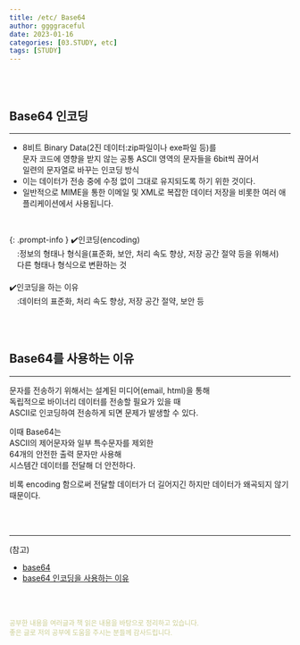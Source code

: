 ```yaml
---
title: /etc/ Base64
author: ggggraceful
date: 2023-01-16
categories: [03.STUDY, etc]
tags: [STUDY]
---
```


<br/>
<br/>

## Base64 인코딩

--- 

- 8비트 Binary Data(2진 데이터:zip파일이나 exe파일 등)를  
  문자 코드에 영향을 받지 않는 공통 ASCII 영역의 문자들을 6bit씩 끊어서  
  일련의 문자열로 바꾸는 인코딩 방식
- 이는 데이터가 전송 중에 수정 없이 그대로 유지되도록 하기 위한 것이다.
- 일반적으로 MIME을 통한 이메일 및 XML로 복잡한 데이터 저장을 비롯한 여러 애플리케이션에서 사용됩니다.

<br/>

{: .prompt-info }
✔️인코딩(encoding)  
　:정보의 형태나 형식을(표준화, 보안, 처리 속도 향상, 저장 공간 절약 등을 위해서)  
　다른 형태나 형식으로 변환하는 것  
　  
✔️인코딩을 하는 이유  
　:데이터의 표준화, 처리 속도 향상, 저장 공간 절약, 보안 등

<br/>
<br/>

## Base64를 사용하는 이유

---

문자를 전송하기 위해서는 설계된 미디어(email, html)을 통해  
독립적으로 바이너리 데이터를 전송할 필요가 있을 때  
ASCII로 인코딩하여 전송하게 되면 문제가 발생할 수 있다.  

이때 Base64는  
ASCII의 제어문자와 일부 특수문자를 제외한  
64개의 안전한 출력 문자만 사용해  
시스템간 데이터를 전달해 더 안전하다.

비록 encoding 함으로써 전달할 데이터가 더 길어지긴 하지만 데이터가 왜곡되지 않기 때문이다.

<br/>
<br/>

---

(참고)

- [base64](https://codingpractices.tistory.com/entry/Base64-%EC%9D%B8%EC%BD%94%EB%94%A9%EC%9D%B4%EB%9E%80-%EC%A0%95%ED%99%95%ED%95%98%EA%B2%8C-%EC%9D%B4%ED%95%B4%ED%95%98%EA%B8%B0)
- [base64 인코딩을 사용하는 이유](https://minhanpark.github.io/today-i-learned/ascii-and-base64/)

<br/>
<br/>

<span style="font-size: 12px; color:  #cbce91"> 공부한 내용을 여러글과 책 읽은 내용을 바탕으로 정리하고 있습니다.</span>  
<span style="font-size: 12px; color:  #cbce91"> 좋은 글로 저의 공부에 도움을 주시는 분들께 감사드립니다. </span>


<!--

❤️면접예상질문 ❤️

-->
